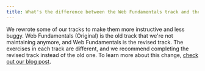 ```yaml
---
title: What's the difference between the Web Fundamentals track and the Web Fundamentals (Original) track?
---
```


We rewrote some of our tracks to make them more instructive and less buggy. Web Fundamentals (Original) is the old track that we're not maintaining anymore, and Web Fundamentals is the revised track. The exercises in each track are different, and we recommend completing the revised track instead of the old one. To learn more about this change, [check out our blog post](www.codecademy.com/blog/41-new-tracks-web-jquery-and-javascript).
